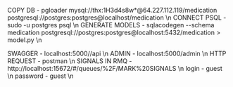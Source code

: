 COPY DB - pgloader mysql://thx:1H3d4s8w*@64.227.112.119/medication postgresql://postgres:postgres@localhost/medication \n
CONNECT PSQL - sudo -u postgres psql \n
GENERATE MODELS - sqlacodegen --schema medication postgresql://postgres:postgres@localhost:5432/medication > model.py \n

SWAGGER - localhost:5000//api \n
ADMIN - localhost:5000/admin \n
HTTP REQUEST - postman \n
SIGNALS IN RMQ - http://localhost:15672/#/queues/%2F/MARK%20SIGNALS \n
	login - guest \n
	password - guest \n

